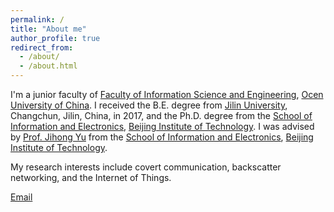 ```yaml
---
permalink: /
title: "About me"
author_profile: true
redirect_from: 
  - /about/
  - /about.html
---
```


I'm a junior faculty of [Faculty of Information Science and Engineering](https://it.ouc.edu.cn/), [Ocen University of China](https://www.ouc.edu.cn/). I received the B.E. degree from [Jilin University](https://www.jlu.edu.cn/), Changchun, Jilin, China, in 2017, and the Ph.D. degree from the [School of Information and Electronics](https://sie.bit.edu.cn/), [Beijing Institute of Technology](https://www.bit.edu.cn/). I was advised by [Prof. Jihong Yu](https://cnet.bit.edu.cn/jsyxstpzs/b183229.htm) from the [School of Information and Electronics](https://sie.bit.edu.cn/), [Beijing Institute of Technology](https://www.bit.edu.cn/).

My research interests include covert communication, backscatter networking, and the Internet of Things.

[Email](liujh1913@163.com)

